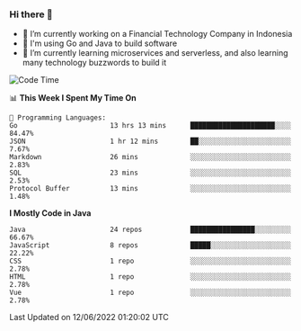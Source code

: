 ### Hi there 👋

<!--
**mazzama/mazzama** is a ✨ _special_ ✨ repository because its `README.md` (this file) appears on your GitHub profile.

Here are some ideas to get you started:

- 🔭 I’m currently working on ...
- 🌱 I’m currently learning ...
- 👯 I’m looking to collaborate on ...
- 🤔 I’m looking for help with ...
- 💬 Ask me about ...
- 📫 How to reach me: ...
- 😄 Pronouns: ...
- ⚡ Fun fact: ...
-->

- 🔭 I’m currently working on a Financial Technology Company in Indonesia
- :gun: I'm using Go and Java to build software
- 🌱 I’m currently learning microservices and serverless, and also learning many technology buzzwords to build it

<!--START_SECTION:waka-->
![Code Time](http://img.shields.io/badge/Code%20Time-0%20secs-blue)

📊 **This Week I Spent My Time On** 

```text
💬 Programming Languages: 
Go                       13 hrs 13 mins      █████████████████████░░░░   84.47% 
JSON                     1 hr 12 mins        ██░░░░░░░░░░░░░░░░░░░░░░░   7.67% 
Markdown                 26 mins             ░░░░░░░░░░░░░░░░░░░░░░░░░   2.83% 
SQL                      23 mins             ░░░░░░░░░░░░░░░░░░░░░░░░░   2.53% 
Protocol Buffer          13 mins             ░░░░░░░░░░░░░░░░░░░░░░░░░   1.48%

```

**I Mostly Code in Java** 

```text
Java                     24 repos            ████████████████░░░░░░░░░   66.67% 
JavaScript               8 repos             █████░░░░░░░░░░░░░░░░░░░░   22.22% 
CSS                      1 repo              ░░░░░░░░░░░░░░░░░░░░░░░░░   2.78% 
HTML                     1 repo              ░░░░░░░░░░░░░░░░░░░░░░░░░   2.78% 
Vue                      1 repo              ░░░░░░░░░░░░░░░░░░░░░░░░░   2.78%

```



 Last Updated on 12/06/2022 01:20:02 UTC
<!--END_SECTION:waka-->
